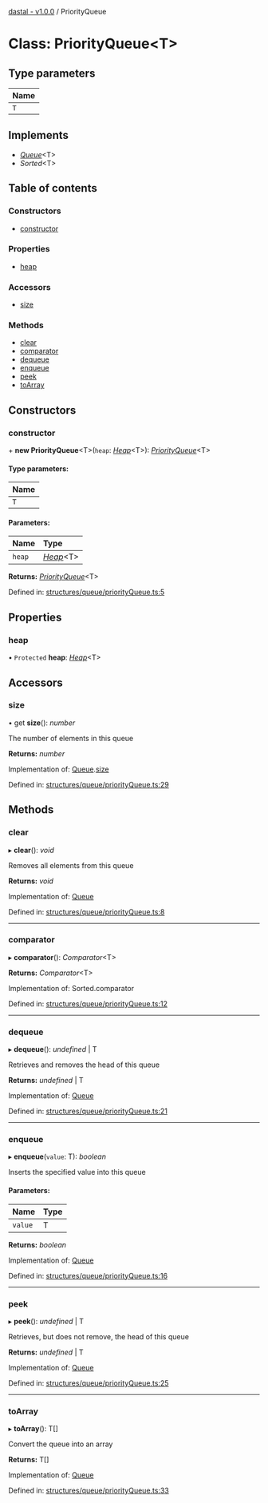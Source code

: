 [dastal - v1.0.0](../README.md) / PriorityQueue

# Class: PriorityQueue<T\>

## Type parameters

| Name |
| :------ |
| `T` |

## Implements

* [*Queue*](../interfaces/queue.md)<T\>
* *Sorted*<T\>

## Table of contents

### Constructors

- [constructor](priorityqueue.md#constructor)

### Properties

- [heap](priorityqueue.md#heap)

### Accessors

- [size](priorityqueue.md#size)

### Methods

- [clear](priorityqueue.md#clear)
- [comparator](priorityqueue.md#comparator)
- [dequeue](priorityqueue.md#dequeue)
- [enqueue](priorityqueue.md#enqueue)
- [peek](priorityqueue.md#peek)
- [toArray](priorityqueue.md#toarray)

## Constructors

### constructor

\+ **new PriorityQueue**<T\>(`heap`: [*Heap*](../interfaces/heap.md)<T\>): [*PriorityQueue*](priorityqueue.md)<T\>

#### Type parameters:

| Name |
| :------ |
| `T` |

#### Parameters:

| Name | Type |
| :------ | :------ |
| `heap` | [*Heap*](../interfaces/heap.md)<T\> |

**Returns:** [*PriorityQueue*](priorityqueue.md)<T\>

Defined in: [structures/queue/priorityQueue.ts:5](https://github.com/havelessbemore/dastal/blob/563c214/src/structures/queue/priorityQueue.ts#L5)

## Properties

### heap

• `Protected` **heap**: [*Heap*](../interfaces/heap.md)<T\>

## Accessors

### size

• get **size**(): *number*

The number of elements in this queue

**Returns:** *number*

Implementation of: [Queue](../interfaces/queue.md).[size](../interfaces/queue.md#size)

Defined in: [structures/queue/priorityQueue.ts:29](https://github.com/havelessbemore/dastal/blob/563c214/src/structures/queue/priorityQueue.ts#L29)

## Methods

### clear

▸ **clear**(): *void*

Removes all elements from this queue

**Returns:** *void*

Implementation of: [Queue](../interfaces/queue.md)

Defined in: [structures/queue/priorityQueue.ts:8](https://github.com/havelessbemore/dastal/blob/563c214/src/structures/queue/priorityQueue.ts#L8)

___

### comparator

▸ **comparator**(): *Comparator*<T\>

**Returns:** *Comparator*<T\>

Implementation of: Sorted.comparator

Defined in: [structures/queue/priorityQueue.ts:12](https://github.com/havelessbemore/dastal/blob/563c214/src/structures/queue/priorityQueue.ts#L12)

___

### dequeue

▸ **dequeue**(): *undefined* \| T

Retrieves and removes the head of this queue

**Returns:** *undefined* \| T

Implementation of: [Queue](../interfaces/queue.md)

Defined in: [structures/queue/priorityQueue.ts:21](https://github.com/havelessbemore/dastal/blob/563c214/src/structures/queue/priorityQueue.ts#L21)

___

### enqueue

▸ **enqueue**(`value`: T): *boolean*

Inserts the specified value into this queue

#### Parameters:

| Name | Type |
| :------ | :------ |
| `value` | T |

**Returns:** *boolean*

Implementation of: [Queue](../interfaces/queue.md)

Defined in: [structures/queue/priorityQueue.ts:16](https://github.com/havelessbemore/dastal/blob/563c214/src/structures/queue/priorityQueue.ts#L16)

___

### peek

▸ **peek**(): *undefined* \| T

Retrieves, but does not remove, the head of this queue

**Returns:** *undefined* \| T

Implementation of: [Queue](../interfaces/queue.md)

Defined in: [structures/queue/priorityQueue.ts:25](https://github.com/havelessbemore/dastal/blob/563c214/src/structures/queue/priorityQueue.ts#L25)

___

### toArray

▸ **toArray**(): T[]

Convert the queue into an array

**Returns:** T[]

Implementation of: [Queue](../interfaces/queue.md)

Defined in: [structures/queue/priorityQueue.ts:33](https://github.com/havelessbemore/dastal/blob/563c214/src/structures/queue/priorityQueue.ts#L33)
